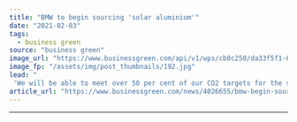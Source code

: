 ```yaml
---
title: "BMW to begin sourcing 'solar aluminium'"
date: "2021-02-03"
tags: 
  - business green
source: "business green"
image_url: "https://www.businessgreen.com/api/v1/wps/cb8c250/da33f5f1-6caa-4c1c-82cf-c0d71f5257d5/2/BMW-solar-185x114.jpg"
image_fp: "/assets/img/post_thumbnails/192.jpg"
lead: "
 'We will be able to meet over 50 per cent of our CO2 targets for the supplier network, just by using green power' ..."
article_url: "https://www.businessgreen.com/news/4026655/bmw-begin-sourcing-solar-aluminium"
---
```


---
